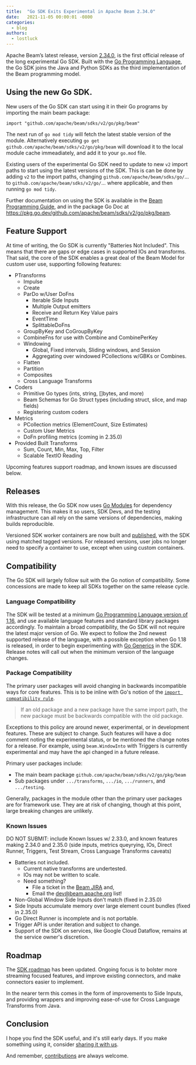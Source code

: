 ```yaml
---
title:  "Go SDK Exits Experimental in Apache Beam 2.34.0"
date:   2021-11-05 00:00:01 -0800
categories:
  - blog
authors:
  - lostluck
---
```

<!--
Licensed under the Apache License, Version 2.0 (the "License");
you may not use this file except in compliance with the License.
You may obtain a copy of the License at

http://www.apache.org/licenses/LICENSE-2.0

Unless required by applicable law or agreed to in writing, software
distributed under the License is distributed on an "AS IS" BASIS,
WITHOUT WARRANTIES OR CONDITIONS OF ANY KIND, either express or implied.
See the License for the specific language governing permissions and
limitations under the License.
-->

Apache Beam’s latest release, version [2.34.0](/get-started/downloads/), is the first official release of the long experimental Go SDK.
Built with the [Go Programming Language](https://golang.org/), the Go SDK joins the Java and Python SDKs as the third implementation of the Beam programming model.

<!--more-->

## Using the new Go SDK.

New users of the Go SDK can start using it in their Go programs by importing the main beam package:

```
import "github.com/apache/beam/sdks/v2/go/pkg/beam"
```

The next run of `go mod tidy` will fetch the latest stable version of the module.
Alternatively executing `go get github.com/apache/beam/sdks/v2/go/pkg/beam` will download it to the local module cache immeadiately, and add it to your `go.mod` file.

Existing users of the experimental Go SDK need to update to new `v2` import paths to start using the latest versions of the SDK.
This is can be done by adding `v2` to the import paths, changing `github.com/apache/beam/sdks/go/`... to `github.com/apache/beam/sdks/v2/go/`... where applicable, and then running `go mod tidy`.

Further documentation on using the SDK is available in the [Beam Programming Guide](/documentation/programming-guide/), and in the package Go Doc at https://pkg.go.dev/github.com/apache/beam/sdks/v2/go/pkg/beam.

## Feature Support

At time of writing, the Go SDK is currently "Batteries Not Included".
This means that there are gaps or edge cases in supported IOs and transforms.
That said, the core of the SDK enables a great deal of the Beam Model for
custom user use, supporting following features:

* PTransforms
  * Impulse
  * Create
  * ParDo w/User DoFns
    * Iterable Side Inputs
    * Multiple Output emitters
    * Receive and Return Key Value pairs
    * EventTime
    * SplittableDoFns
  * GroupByKey and CoGroupByKey
  * CombineFns for use with Combine and CombinePerKey
  * Windowing
    * Global, Fixed intervals, Sliding windows, and Session
    * Aggregating over windowed PCollections w/GBKs or Combines.
  * Flatten
  * Partition
  * Composites
  * Cross Language Transforms
* Coders
  * Primitive Go types (ints, string, []bytes, and more)
  * Beam Schemas for Go Struct types (including struct, slice, and map fields)
  * Registering custom coders
* Metrics
  * PCollection metrics (ElementCount, Size Estimates)
  * Custom User Metrics
  * DoFn profiling metrics (coming in 2.35.0)
* Provided Built Transforms
  * Sum, Count, Min, Max, Top, Filter
  * Scalable TextIO Reading

Upcoming features support roadmap, and known issues are discussed below.

## Releases

With this release, the Go SDK now uses [Go Modules](https://golang.org/ref/mod) for dependency management.
This makes it so users, SDK Devs, and the testing infrastructure can all rely on the same versions of dependencies, making builds reproducible.

Versioned SDK worker containers are now built and [published](https://hub.docker.com/r/apache/beam_go_sdk/tags?page=1&ordering=last_updated), with the SDK using matched tagged versions.
For released versions, user jobs no longer need to specify a container to use, except when using custom containers.

## Compatibility

The Go SDK will largely follow suit with the Go notion of compatibility.
Some concessions are made to keep all SDKs together on the same release cycle.

### Language Compatibility

The SDK will be tested at a minimum [Go Programming Language version of 1.16](https://golang.org/doc/devel/release), and use available language features and standard library packages accordingly.
To maintain a broad compatibility, the Go SDK will not require the latest major version of Go.
We expect to follow the 2nd newest supported release of the language, with a possible exception when Go 1.18 is released, in order to begin experimenting with [Go Generics](https://go.dev/blog/generics-proposal) in the SDK.
Release notes will call out when the minimum version of the language changes.

### Package Compatibility

The primary user packages will avoid changing in backwards incompatible ways for core features.
This is to be inline with Go's notion of the [`import compatibility rule`](https://research.swtch.com/vgo-import).

> If an old package and a new package have the same import path,
> the new package must be backwards compatible with the old package.

Exceptions to this policy are around newer, experimental, or in development features.
These are subject to change.
Such features will have a doc comment noting the experimental status, or be mentioned the change notes for a release.
For example, using `beam.WindowInto` with Triggers is currently experimental and may have the api changed in a future release.

Primary user packages include:
* The main beam package `github.com/apache/beam/sdks/v2/go/pkg/beam`
* Sub packages under `.../transforms`, `.../io`, `.../runners`, and `.../testing`.

Generally, packages in the module other than the primary user packages are for framework use.
They are at risk of changing, though at this point, large breaking changes are unlikely.

### Known Issues

DO NOT SUBMIT: include Known Issues w/ 2.33.0, and known features making 2.34.0 and 2.35.0  (side inputs, metrics queyrying, IOs, Direct Runner, Triggers, Test Stream,  Cross Language Transforms caveats)

* Batteries not included.
    * Current native transforms are undertested.
    * IOs may not be written to scale.
    * Need something?
      * File a ticket in the [Beam JIRA](https://issues.apache.org/jira/issues/?jql=project%20%3D%20BEAM%20AND%20component%20%3D%20sdk-go) and,
      * Email the dev@beam.apache.org list!
* Non-Global Window Side Inputs don't match (fixed in 2.35.0)
* Side Inputs accumulate memory over large element count bundles (fixed in 2.35.0)
* Go Direct Runner is incomplete and is not portable.
* Trigger API is under iteration and subject to change.
* Support of the SDK on services, like Google Cloud Dataflow, remains at the service owner's discretion.

## Roadmap

The [SDK roadmap](/roadmap/go-sdk/) has been updated.
Ongoing focus is to bolster more streaming focused features, and improve existing connectors, and make connectors easier to implement.

In the nearer term this comes in the form of improvements to Side Inputs, and providing wrappers and improving ease-of-use for Cross Language Transforms from Java.

## Conclusion

I hope you find the SDK useful, and it's still early days.
If you make something using it, consider [sharing it with us](/community/contact-us/).

And remember, [contributions](/contribute/) are always welcome.
